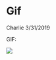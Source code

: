 Gif
================
Charlie
3/31/2019

GIF:

<img src="https://github.com/CharlieCarter/Gif/blob/master/animated_crime_la.gif"></img>
